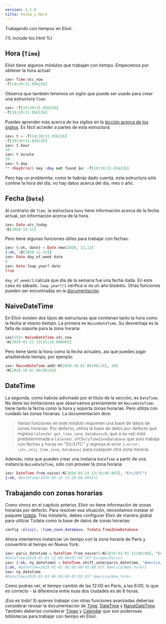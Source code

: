 ```yaml
---
version: 1.1.0
title: Fecha y Hora
---
```


Trabajando con tiempos en Elixir.

{% include toc.html %}

## Hora (`Time`)

Elixir tiene algunos módulos que trabajan con tiempo.
Empecemos por obtener la hora actual:

```elixir
iex> Time.utc_now
~T[19:39:31.056226]
```

Observa que también tenemos un sigilo que puede ser usado para crear una estructura `Time`:

```elixir
iex> ~T[19:39:31.056226]
~T[19:39:31.056226]
```

Puedes aprender más acerca de los sigilos en la [lección acerca de los sigilos](../sigils/).
Es fácil acceder a partes de esta estructura:

```elixir
iex> t = ~T[19:39:31.056226]
~T[19:39:31.056226]
iex> t.hour
19
iex> t.minute
39
iex> t.day
** (KeyError) key :day not found in: ~T[19:39:31.056226]
```

Pero hay un problemita: como te habrás dado cuenta, esta estructura sólo contine la hora del día, no hay datos acerca del día, mes o año.

## Fecha (`Date`)

Al contrario de `Time`, la estructura `Date` tiene información acerca de la fecha actual, sin información acerca de la hora.

```elixir
iex> Date.utc_today
~D[2028-10-21]
```

Pero tiene algunas funciones útiles para trabajar con fechas:

```elixir
iex> {:ok, date} = Date.new(2020, 12,12)
{:ok, ~D[2020-12-12]}
iex> Date.day_of_week date
6
iex> Date.leap_year? date
true
```

`day_of_week/1` calcula que día de la semana fue una fecha dada. En este caso es sábado.
`leap_year?/1` verifica si es un año bisiesto.
Otras funciones pueden ser encontradas en la [documentación](https://hexdocs.pm/elixir/Date.html).

## NaiveDateTime

En Elixir existen dos tipos de estructuras que contienen tanto la hora como la fecha al mismo tiempo.
La primera es `NaiveDateTime`.
Su desventaja es la falta de soporte para la zona horaria: 

```elixir
iex(15)> NaiveDateTime.utc_now
~N[2029-01-21 19:55:10.008965]
```

Pero tiene tanto la hora como la fecha actuales, así que puedes jugar añadiéndole tiempo, por ejemplo:

```elixir
iex> NaiveDateTime.add(~N[2018-10-01 00:00:14], 30)
~N[2018-10-01 00:00:44]
```

## DateTime

La segunda, como habrás adivinado por el título de la sección, es `DateTime`.
No tiene las limitaciones que observamos previamente en `NaiveDateTime`: tiene tanto la fecha como la hora y soporta zonas horarias.
Pero utiliza con cuidado las zonas horarias. La documentación dice:

> Varias funciones en este módulo requieren una base de datos de zonas horarias. Por defecto, utiliza la base de datos por defecto que regresa `Calendar.get_time_zone_database/0`, que a su vez está predeterminada a `Calendar.UTCOnlyTimeZoneDatabase` que solo trabaja con fechas y horas en "Etc/UTC" y regresa el error `{:error, :utc_only_time_zone_database}` para cualquier otra zona horaria.

Además, nota que puedes crear una instacia `DateTime` a partir de una instancia `NaiveDateTime`, sólo con proveer la zona horaria:

```elixir
iex> DateTime.from_naive(~N[2016-05-24 13:26:08.003], "Etc/UTC")
{:ok, #DateTime<2016-05-24 13:26:08.003Z>}
```

## Trabajando con zonas horarias

Como vimos en el capítulo anterior, Elixir no tiene información de zonas horarias por defecto.
Para resolver esa situación, necesitamos instalar el paquete [tzdata](https://github.com/lau/tzdata).
Tras instalarlo, debes configurar Elixir de manera global para utilizar Tzdata como la base de datos de zonas horarias:

```elixir
config :elixir, :time_zone_database, Tzdata.TimeZoneDatabase
```

Ahora intentemos instanciar un tiempo con la zona horaria de París y convertirlo al tiempo en Nueva York:

```elixir
iex> paris_datetime = DateTime.from_naive!(~N[2019-01-01 12:00:00], "Europe/Paris")
#DateTime<2019-01-01 12:00:00+01:00 CET Europe/Paris>
iex> {:ok, ny_datetime} = DateTime.shift_zone(paris_datetime, "America/New_York")
{:ok, #DateTime<2019-01-01 06:00:00-05:00 EST America/New_York>}
iex> ny_datetime
#DateTime<2019-01-01 06:00:00-05:00 EST America/New_York>
```

Como podrás ver, el tiempo cambió de las 12:00 en París, a las 6:00, lo que es correcto - la diferencia entre esas dos ciudades es de 6 horas.

¡Eso es todo! Si quieres trabajar con otras funciones avanzadas deberías considerar revisar la documentación de [Time](https://hexdocs.pm/elixir/Time.html), [DateTime](https://hexdocs.pm/elixir/DateTime.html) y [NaiveDateTime](https://hexdocs.pm/elixir/NaiveDateTime.html).
También deberías considerar [Timex](https://github.com/bitwalker/timex) y [Calendar](https://github.com/lau/calendar) que son poderosas bibliotecas para trabajar con tiempo en Elixir.
